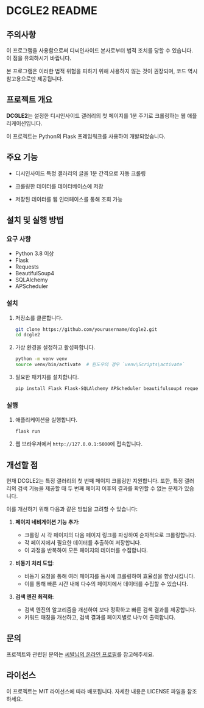 # DCGLE2 README



## 주의사항

이 프로그램을 사용함으로써 디씨인사이드 본사로부터 법적 조치를 당할 수 있습니다. 이 점을 유의하시기 바랍니다. 

본 프로그램은 이러한 법적 위험을 피하기 위해 사용하지 않는 것이 권장되며, 코드 역시 참고용으로만 제공됩니다.


## 프로젝트 개요

**DCGLE2**는 설정한 디시인사이드 갤러리의 첫 페이지를 1분 주기로 크롤링하는 웹 애플리케이션입니다. 

이 프로젝트는 Python의 Flask 프레임워크를 사용하여 개발되었습니다.


## 주요 기능

- 디시인사이드 특정 갤러리의 글을 1분 간격으로 자동 크롤링
  
- 크롤링한 데이터를 데이터베이스에 저장
  
- 저장된 데이터를 웹 인터페이스를 통해 조회 가능


## 설치 및 실행 방법

### 요구 사항

- Python 3.8 이상
- Flask
- Requests
- BeautifulSoup4
- SQLAlchemy
- APScheduler

### 설치

1. 저장소를 클론합니다.

   ```bash
   git clone https://github.com/yourusername/dcgle2.git
   cd dcgle2
   ```

2. 가상 환경을 설정하고 활성화합니다.

   ```bash
   python -m venv venv
   source venv/bin/activate  # 윈도우의 경우 `venv\Scripts\activate`
   ```

3. 필요한 패키지를 설치합니다.

   ```bash
   pip install Flask Flask-SQLAlchemy APScheduler beautifulsoup4 requests
   ```

### 실행

1. 애플리케이션을 실행합니다.

   ```bash
   flask run
   ```

2. 웹 브라우저에서 `http://127.0.0.1:5000`에 접속합니다.


## 개선할 점

현재 DCGLE2는 특정 갤러리의 첫 번째 페이지 크롤링만 지원합니다. 또한, 특정 갤러리의 검색 기능을 제공할 때 두 번째 페이지 이후의 결과를 확인할 수 없는 문제가 있습니다. 

이를 개선하기 위해 다음과 같은 방법을 고려할 수 있습니다:

1. **페이지 네비게이션 기능 추가**:
   - 크롤링 시 각 페이지의 다음 페이지 링크를 파싱하여 순차적으로 크롤링합니다.
   - 각 페이지에서 필요한 데이터를 추출하여 저장합니다.
   - 이 과정을 반복하여 모든 페이지의 데이터를 수집합니다.

2. **비동기 처리 도입**:
   - 비동기 요청을 통해 여러 페이지를 동시에 크롤링하여 효율성을 향상시킵니다.
   - 이를 통해 빠른 시간 내에 다수의 페이지에서 데이터를 수집할 수 있습니다.

3. **검색 엔진 최적화**:
   - 검색 엔진의 알고리즘을 개선하여 보다 정확하고 빠른 검색 결과를 제공합니다.
   - 키워드 매칭을 개선하고, 검색 결과를 페이지별로 나누어 출력합니다.


## 문의

프로젝트와 관련된 문의는 [씨발님의 온라인 프로필](https://dcinside-ssibal.github.io/dcinside-ssibal-online-profile/)를 참고해주세요.


## 라이선스

이 프로젝트는 MIT 라이선스에 따라 배포됩니다. 자세한 내용은 LICENSE 파일을 참조하세요.
